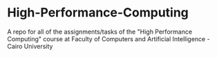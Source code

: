 # High-Performance-Computing
A repo for all of the assignments/tasks of the "High Performance Computing" course at Faculty of Computers and Artificial Intelligence - Cairo University
